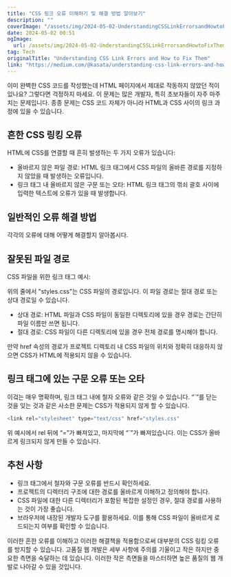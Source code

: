 ```yaml
---
title: "CSS 링크 오류 이해하기 및 해결 방법 알아보기"
description: ""
coverImage: "/assets/img/2024-05-02-UnderstandingCSSLinkErrorsandHowtoFixThem_0.png"
date: 2024-05-02 00:51
ogImage: 
  url: /assets/img/2024-05-02-UnderstandingCSSLinkErrorsandHowtoFixThem_0.png
tag: Tech
originalTitle: "Understanding CSS Link Errors and How to Fix Them"
link: "https://medium.com/@kasata/understanding-css-link-errors-and-how-to-fix-them-6ec15028736f"
---
```



이미 완벽한 CSS 코드를 작성했는데 HTML 페이지에서 제대로 작동하지 않았던 적이 있나요? 그렇다면 걱정하지 마세요. 이 문제는 많은 개발자, 특히 초보자들이 자주 마주치는 문제입니다. 종종 문제는 CSS 코드 자체가 아니라 HTML과 CSS 사이의 링크 과정에 있을 수 있습니다.

## 흔한 CSS 링킹 오류

HTML에 CSS를 연결할 때 흔히 발생하는 두 가지 오류가 있습니다:

- 올바르지 않은 파일 경로: HTML 링크 태그에서 CSS 파일의 올바른 경로를 지정하지 않았을 때 발생하는 오류입니다.
- 링크 태그 내 올바르지 않은 구문 또는 오타: HTML 링크 태그의 꺾쇠 괄호 사이에 입력한 텍스트에 오류가 있을 때 발생합니다.

<div class="content-ad"></div>

## 일반적인 오류 해결 방법

각각의 오류에 대해 어떻게 해결할지 알아봅시다.

## 잘못된 파일 경로

CSS 파일을 위한 링크 태그 예시:

<div class="content-ad"></div>

위의 줄에서 "styles.css"는 CSS 파일의 경로입니다. 이 파일 경로는 절대 경로 또는 상대 경로일 수 있습니다.

- 상대 경로: HTML 파일과 CSS 파일이 동일한 디렉토리에 있을 경우 경로는 간단히 파일 이름만 쓰면 됩니다.
- 절대 경로: CSS 파일이 다른 디렉토리에 있을 경우 전체 경로를 명시해야 합니다.

만약 href 속성의 경로가 프로젝트 디렉토리 내 CSS 파일의 위치와 정확히 대응하지 않으면 CSS가 HTML에 적용되지 않을 수 있습니다.

<div class="content-ad"></div>

## 링크 태그에 있는 구문 오류 또는 오타

이겈는 매우 명확하며, 링크 태그 내에 철자 오류와 같은 것일 수 있습니다. “`”를 닫는 것을 잊는 것과 같은 사소한 문제는 CSS가 적용되지 않게 할 수 있습니다.

```js
<link rel="stylesheet" type="text/css" href="styles.css"
```

위 예시에서 rel 뒤에 “=”가 빠져있고, 마지막에 “`”가 빠져있습니다. 이는 CSS가 올바르게 링크되지 않게 만들 수 있습니다.

<div class="content-ad"></div>

## 추천 사항

- 링크 태그에서 철자와 구문 오류를 반드시 확인하세요.
- 프로젝트의 디렉터리 구조에 대한 경로를 올바르게 이해하고 정의해야 합니다.
- CSS 파일에 대한 다른 디렉터리가 포함된 복잡한 설정인 경우, 절대 경로를 사용하는 것이 가장 좋습니다.
- 브라우저에 내장된 개발자 도구를 활용하세요. 이를 통해 CSS 파일이 올바르게 로드되는지 여부를 확인할 수 있습니다.

이러한 흔한 오류를 이해하고 이러한 해결책을 적용함으로써 대부분의 CSS 링킹 오류를 방지할 수 있습니다. 고품질 웹 개발은 세부 사항에 주의를 기울이고 작은 하지만 중요한 측면을 숙달하는 데 있습니다. 이러한 작은 측면들을 마스터하면 높은 품질의 웹 개발로 나아갈 수 있을 것입니다.